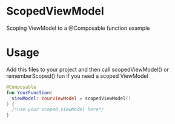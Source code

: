# ScopedViewModel
Scoping ViewModel to a @Composable function example


# Usage
Add this files to your project and then call scopedViewModel() or rememberScoped() fun if you need a scoped ViewModel

```kotlin
@Composable
fun YourFunction(
  viewModel: YourViewModel = scopedViewModel()
) {
  /*use your scoped viewModel here*/
}
```
